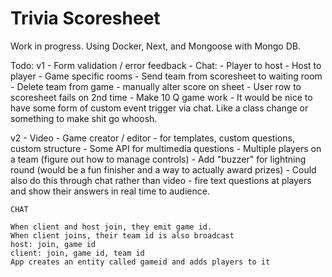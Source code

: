 # Trivia Scoresheet

Work in progress. Using Docker, Next, and Mongoose with Mongo DB.

Todo:
 v1
    - Form validation / error feedback
    - Chat:
        - Player to host
        - Host to player
        - Game specific rooms
    - Send team from scoresheet to waiting room
    - Delete team from game
    - manually alter score on sheet
    - User row to scoresheet fails on 2nd time
    - Make 10 Q game work
    - It would be nice to have some form of custom event trigger via chat. Like a class change or something to make shit go whoosh.

 v2
    - Video
    - Game creator / editor - for templates, custom questions, custom structure
    - Some API for multimedia questions
    - Multiple players on a team (figure out how to manage controls)
    - Add "buzzer" for lightning round (would be a fun finisher and a way to actually award prizes)
    - Could also do this through chat rather than video - fire text questions at players and show their answers in real time to audience.

    CHAT

    When client and host join, they emit game id.
    When client joins, their team id is also broadcast
    host: join, game id
    client: join, game id, team id
    App creates an entity called gameid and adds players to it